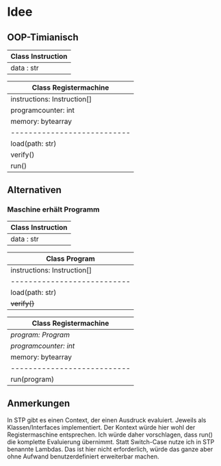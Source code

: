 # Idee

## OOP-Timianisch

| Class Instruction       |
| ----------------------- |
| data : str              |

| Class Registermachine       |
| --------------------------- |
| instructions: Instruction[] |
| programcounter: int         |
| memory: bytearray           |
| --------------------------- |
| load(path: str)             |
| verify()                    |
| run()                       |

## Alternativen

### Maschine erhält Programm

| Class Instruction       |
| ----------------------- |
| data : str              |

| Class Program               |
| --------------------------- |
| instructions: Instruction[] |
| --------------------------- |
| load(path: str)             |
| ~~verify()~~                |

| Class Registermachine       |
| --------------------------- |
| *program: Program*          |
| *programcounter: int*       |
| memory: bytearray           |
| --------------------------- |
| run(program)                |

## Anmerkungen

In STP gibt es einen Context, der einen Ausdruck evaluiert.
Jeweils als Klassen/Interfaces implementiert.
Der Kontext würde hier wohl der Registermaschine entsprechen.
Ich würde daher vorschlagen, dass run() die komplette Evaluierung übernimmt.
Statt Switch-Case nutze ich in STP benannte Lambdas.
Das ist hier nicht erforderlich, würde das ganze aber ohne Aufwand benutzerdefiniert erweiterbar machen.
